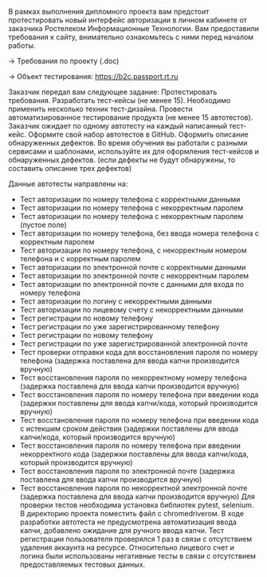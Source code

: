 В рамках выполнения дипломного проекта вам предстоит протестировать новый интерфейс авторизации в личном кабинете от заказчика Ростелеком Информационные Технологии. 
Вам предоставили требования к сайту, внимательно ознакомьтесь с ними перед началом работы. 

→ Требования по проекту (.doc)

→ Объект тестирования: https://b2c.passport.rt.ru

Заказчик передал вам следующее задание:
Протестировать требования.
Разработать тест-кейсы (не менее 15). Необходимо применить несколько техник тест-дизайна.
Провести автоматизированное тестирование продукта (не менее 15 автотестов). Заказчик ожидает по одному автотесту на каждый написанный тест-кейс.
Оформите свой набор автотестов в GitHub.
Оформить описание обнаруженных дефектов. Во время обучения вы работали с разными сервисами и шаблонами, используйте их для оформления тест-кейсов и обнаруженных дефектов.
(если дефекты не будут обнаружены, то составить описание трех дефектов)

Данные автотесты направлены на:
- Тест авторизации по номеру телефона с корректными данными
- Тест авторизации по номеру телефона с некорректным паролем
- Тест авторизации по номеру телефона с некорректным паролем (пустое поле)
- Тест авторизации по номеру телефона, без ввода номера телефона с корректным паролем
- Тест авторизации по номеру телефона, с некорректным номером телефона и с корректным паролем
- Тест авторизации по электронной почте с корректными данными
- Тест авторизации по электронной почте с некорректным паролем
- Тест авторизации по электронной почте с данными для входа по номеру телефона
- Тест авторизации по логину с некорректными данными
- Тест авторизации по лицевому счету с некорректными данными
- Тест регистрации по новому телефону
- Тест регистрации по уже зарегистрированному телефону
- Тест регистрации по новому телефону
- Тест регистрации по уже зарегистрированной электронной почте
- Тест проверки отправки кода для восстановления пароля по номеру телефона (задержка поставлена для ввода капчи производится вручную)
- Тест восстановления пароля по некорректному номеру телефона (задержка поставлена для ввода капчи производится вручную)
- Тест восстановления пароля по номеру телефона при введении кода (задержки поставлены для ввода капчи/кода, который производится вручную)
- Тест восстановления пароля по номеру телефона при введении кода с истекшим сроком действия (задержки поставлены для ввода капчи/кода, который производится вручную)
- Тест восстановления пароля по номеру телефона при введении некорректного кода (задержки поставлены для ввода капчи/кода, который производится вручную)
- Тест восстановления пароля по электронной почте (задержка поставлена для ввода капчи производится вручную)
- Тест восстановления пароля по некорректной электронной почте (задержка поставлена для ввода капчи производится вручную)
Для проверки тестов необходима установка библиотек pytest, selenium. В директорию проекта поместить файл с chromedriverом.
В ходе разработки автотеста не предусмотрена автоматизация ввода капчи, добавлено ожидание для ручного ввода капчи. Тест регистрации пользователя проверялся 1 раз в связи с отсутствием удаления аккаунта на ресурсе. Относительно лицевого счет и логина были использованы негативные тесты в связи с отсутствием предоставляемых тестовых данных.
